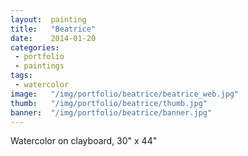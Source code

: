 ```yaml
---
layout:  painting
title:   "Beatrice"
date:    2014-01-20
categories:
 - portfolio
 - paintings
tags:
 - watercolor
image:   "/img/portfolio/beatrice/beatrice_web.jpg"
thumb:   "/img/portfolio/beatrice/thumb.jpg"
banner:  "/img/portfolio/beatrice/banner.jpg"
---
```


Watercolor on clayboard, 30" x 44"
